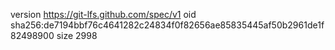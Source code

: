version https://git-lfs.github.com/spec/v1
oid sha256:de7194bbf76c4641282c24834f0f82656ae85835445af50b2961de1f82498900
size 2998
